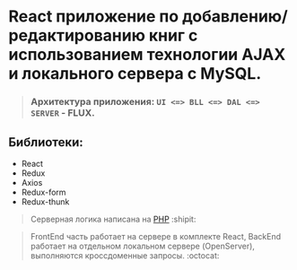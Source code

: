 # React приложение по добавлению/редактированию книг с использованием технологии AJAX и локального сервера с MySQL.

> ### Архитектура приложения: `UI <=> BLL <=> DAL <=> SERVER` - **FLUX**.

## Библиотеки: 

- React
- Redux
- Axios
- Redux-form
- Redux-thunk


> Cерверная логика написана на [PHP](https://github.com/LevDomasnih/books-app-PHP) :shipit:

> FrontEnd часть работает на сервере в комплекте React, BackEnd работает на отдельном локальном сервере (OpenServer), выполняются кроссдоменные запросы. :octocat:
